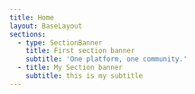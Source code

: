 ```yaml
---
title: Home
layout: BaseLayout
sections:
  - type: SectionBanner
    title: First section banner
    subtitle: 'One platform, one community.'
  - title: My Section banner
    subtitle: this is my subtitle
---
```

